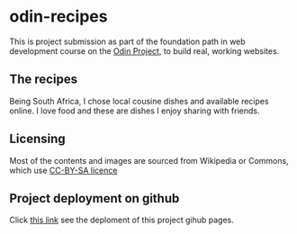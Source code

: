 # odin-recipes
This is project submission as part of the foundation path in web development course on the [Odin Project](http://www.theodinproject.com), to build real, working websites.


## The recipes

Being South Africa, I chose local cousine dishes and available recipes online. I love food and these are dishes I enjoy sharing with friends.

## Licensing

Most of the contents and images are sourced from Wikipedia or Commons, which use [CC-BY-SA licence](https://creativecommons.org/licenses/by-sa/4.0/)

## Project deployment on github

Click [this link](https://thuvack.github.io/odin-recipes/) see the deploment of this project gihub pages.
